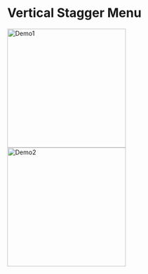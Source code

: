 # Vertical Stagger Menu

<img style="width:270px;float:left" src="http://i.imgur.com/LhEPYxw.jpg" alt="Demo1">
<img style="width:270px;float:left" src="http://i.imgur.com/pOQeEuw.jpg" alt="Demo2">

